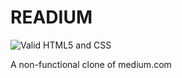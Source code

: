 # READIUM

![Valid HTML5 and CSS](https://github.com/0sc/action/actions/workflows/validate-html-css.yml/badge.svg)

A non-functional clone of medium.com